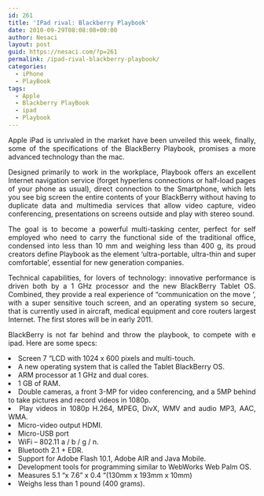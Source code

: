 ```yaml
---
id: 261
title: 'IPad rival: Blackberry Playbook'
date: 2010-09-29T08:08:08+00:00
author: Nesaci
layout: post
guid: https://nesaci.com/?p=261
permalink: /ipad-rival-blackberry-playbook/
categories:
  - iPhone
  - PlayBook
tags:
  - Apple
  - Blackberry PlayBook
  - ipad
  - Playbook
---
```

<p style="text-align: justify;">
  Apple iPad is unrivaled in the market have been unveiled this week, finally, some of the specifications of the BlackBerry Playbook, promises a more advanced technology than the mac.
</p>

<p style="text-align: justify;">
  Designed primarily to work in the workplace, Playbook offers an excellent Internet navigation service (forget hyperlens connections or half-load pages of your phone as usual), direct connection to the Smartphone, which lets you see big screen the entire contents of your BlackBerry without having to duplicate data and multimedia services that allow video capture, video conferencing, presentations on screens outside and play with stereo sound.
</p>

<p style="text-align: justify;">
  The goal is to become a powerful multi-tasking center, perfect for self employed who need to carry the functional side of the traditional office, condensed into less than 10 mm and weighing less than 400 g, its proud creators define Playbook as the element &#8216;ultra-portable, ultra-thin and super comfortable&#8217;, essential for new generation companies.
</p>

<p style="text-align: justify;">
  Technical capabilities, for lovers of technology: innovative performance is driven both by a 1 GHz processor and the new BlackBerry Tablet OS. Combined, they provide a real experience of &#8220;communication on the move &#8216;, with a super sensitive touch screen, and an operating system so secure, that is currently used in aircraft, medical equipment and core routers largest Internet. The first stores will be in early 2011.
</p>

<p style="text-align: justify;">
  BlackBerry is not far behind and throw the playbook, to compete with e ipad. Here are some specs:
</p>

<li style="text-align: justify;">
  Screen 7 &#8220;LCD with 1024 x 600 pixels and multi-touch.
</li>
<li style="text-align: justify;">
  A new operating system that is called the Tablet BlackBerry OS.
</li>
<li style="text-align: justify;">
  ARM processor at 1 GHz and dual cores.
</li>
<li style="text-align: justify;">
  1 GB of RAM.
</li>
<li style="text-align: justify;">
  Double cameras, a front 3-MP for video conferencing, and a 5MP behind to take pictures and record videos in 1080p.
</li>
<li style="text-align: justify;">
  Play videos in 1080p H.264, MPEG, DivX, WMV and audio MP3, AAC, WMA.
</li>
<li style="text-align: justify;">
  Micro-video output HDMI.
</li>
<li style="text-align: justify;">
  Micro-USB port
</li>
<li style="text-align: justify;">
  WiFi &#8211; 802.11 a / b / g / n.
</li>
<li style="text-align: justify;">
  Bluetooth 2.1 + EDR.
</li>
<li style="text-align: justify;">
  Support for Adobe Flash 10.1, Adobe AIR and Java Mobile.
</li>
<li style="text-align: justify;">
  Development tools for programming similar to WebWorks Web Palm OS.
</li>
<li style="text-align: justify;">
  Measures 5.1 &#8220;x 7.6&#8221; x 0.4 &#8220;(130mm x 193mm x 10mm)
</li>
<li style="text-align: justify;">
  Weighs less than 1 pound (400 grams).
</li>
